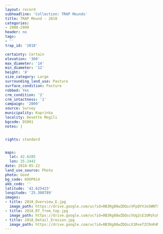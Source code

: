 ```yaml
---
layout: record
subheadline: 'Collection: TRAP Mounds'
title: TRAP Mound - 2018
categories:
- 2000-2999
header: no
tags:
- ''
trap_id: '2018'

certainty: Certain
elevation: '360'
max_diameter: '14'
min_diameter: '12'
height: '8'
size_category: Large
surrounding_land_use: Pasture
surface_condition: Pasture
robbed: Yes
crm_condition: '2'
crm_intactness: '1'
campaign: '2009'
source: Survey
municipality: Koprinka
locality: Devette Mogili
bgcode: DS001
notes: |


rights: standard


maps:
  lat: 42.6285
  lon: 25.2442
date: 2018-05-22
land_use_source: Photo
photo: Good
bg_code: KOOP014
akb_code: ''
latitude: '42.625423'
longitude: '25.308789'
images:
- title: 2018_Overview_E.jpg
  image_path: https://drive.google.com/uc?id=0B3Rg88wZDQscVFpQYVJoSWNfX28
- title: 2018_RT_from_top.jpg
  image_path: https://drive.google.com/uc?id=0B3Rg88wZDQscVUg2cE1UMzhzUVE
- title: 2018_Detail_Erosion.jpg
  image_path: https://drive.google.com/uc?id=0B3Rg88wZDQscX1RveTZCRnR4MVk
---
```

